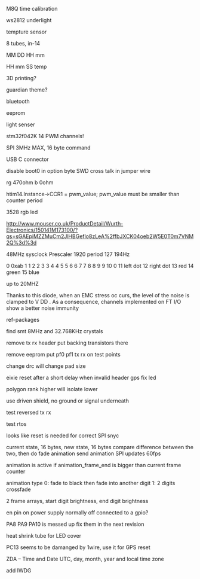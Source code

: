 M8Q time calibration

ws2812 underlight

tempture sensor

8 tubes, in-14

MM DD HH mm

HH mm SS temp

3D printing?

guardian theme?

bluetooth

eeprom

light senser

stm32f042K 14 PWM channels!

SPI 3MHz MAX, 16 byte command

USB C connector

disable boot0 in option byte 
SWD cross talk in jumper wire

rg 470ohm
b 0ohm

htim14.Instance->CCR1 = pwm_value;
pwm_value must be smaller than counter period

3528 rgb led

http://www.mouser.co.uk/ProductDetail/Wurth-Electronics/150141M173100/?qs=sGAEpiMZZMuCm2JlHBGeflo8zLeA%2ffbJXCK04oeb2W5E0T0m7VNM2Q%3d%3d

48MHz sysclock
Prescaler 1920
period 127
194Hz

0		0xab
1		1
2		2
3		3
4		4
5		5
6		6
7		7
8		8
9		9
10		0
11		left dot
12		right dot
13		red
14		green
15		blue

up to 20MHZ

Thanks to this diode, when an EMC stress oc
curs, the level of the noise is clamped to V
DD
. 
As a consequence, channels implemented on FT I/O show a better noise immunity

ref-packages

find smt 8MHz and 32.768KHz crystals

remove tx rx header put backing transistors there

remove eeprom 
put pf0 pf1 tx rx on test points

change drc will change pad size

eixie reset after a short delay when invalid header
gps fix led

polygon rank higher will isolate lower

use driven shield, no ground or signal underneath

test reversed tx rx

test rtos

looks like reset is needed for correct SPI snyc

current state, 16 bytes,
new state, 16 bytes
compare difference between the two, then do fade animation
send animation SPI updates 60fps

animation is active if animation_frame_end is bigger than current frame counter

animation type
0: fade to black then fade into another digit
1: 2 digits crossfade

2 frame arrays, start digit brightness, end digit brightness

en pin on power supply normally off connected to a gpio?

PA8 PA9 PA10 is messed up fix them in the next revision

heat shrink tube for LED cover

PC13 seems to be damanged by 1wire, use it for GPS reset

ZDA – Time and Date 
UTC, day, month, year and local time zone

add IWDG